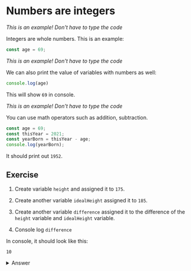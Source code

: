 # Numbers are integers
  
_This is an example! Don't have to type the code_

Integers are whole numbers. This is an example:

```javascript
const age = 69;
```

_This is an example! Don't have to type the code_

We can also print the value of variables with numbers as well:
```javascript
console.log(age)
```
This will show `69` in console.


_This is an example! Don't have to type the code_

You can use math operators such as addition, subtraction.


```javascript
const age = 69;
const thisYear = 2021;
const yearBorn = thisYear - age;
console.log(yearBorn);
```

It should print out `1952`.

## Exercise
1. Create variable `height` and assigned it to `175`.

2. Create another variable `idealHeight` assigned it to `185`.

3. Create another variable `difference` assigned it to the difference of the `height` variable and `idealHeight` variable.
4. Console log `difference`

In console, it should look like this: 

```
10
```

<details>
<summary>Answer</summary>

```javascript
const height = 175;
const idealHeight = 185;
const difference = idealHeight - height;
console.log(difference);
```
</details>